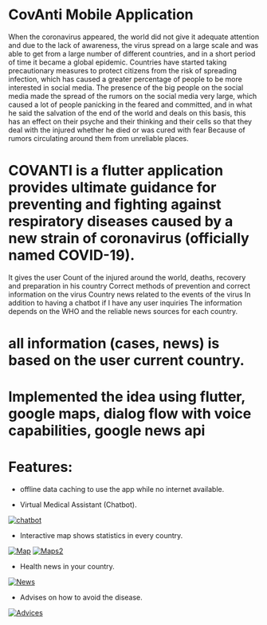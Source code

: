 # CovAnti Mobile Application

When the coronavirus appeared, the world did not give it adequate attention and due to the lack of awareness, the virus spread on a large scale and was able to get from a large number of different countries, and in a short period of time it became a global epidemic. Countries have started taking precautionary measures to protect citizens from the risk of spreading infection, which has caused a greater percentage of people to be more interested in social media. The presence of the big people on the social media made the spread of the rumors on the social media very large, which caused a lot of people panicking in the feared and committed, and in what he said the salvation of the end of the world and deals on this basis, this has an effect on their psyche and their thinking and their cells so that they deal with the injured whether he died or was cured with fear Because of rumors circulating around them from unreliable places.

# COVANTI is a flutter application provides ultimate guidance for preventing and fighting against respiratory diseases caused by a new strain of coronavirus (officially named COVID-19).

It gives the user Count of the injured around the world, deaths, recovery and preparation in his country
Correct methods of prevention and correct information on the virus
Country news related to the events of the virus In addition to having a chatbot if I have any user inquiries
The information depends on the WHO and the reliable news sources for each country.

# all information (cases, news) is based on the user current country.

# Implemented the idea using flutter, google maps, dialog flow with voice capabilities, google news api

# Features:

- offline data caching to use the app while no internet available.

- Virtual Medical Assistant (Chatbot).

<a href="https://imgflip.com/gif/3ymkpd"><img src="https://i.imgflip.com/3ymkpd.gif" title="chatbot"/><a/>
  
- Interactive map shows statistics in every country.

<a href="https://imgflip.com/gif/3ymgs2"><img src="https://i.imgflip.com/3ymgs2.gif" title="Map"/><a/>
<a href="https://imgflip.com/gif/3ymnp7"><img src="https://i.imgflip.com/3ymnp7.gif" title="Maps2"/><a/>
  
- Health news in your country.

<a href="https://imgflip.com/gif/3ymlph"><img src="https://i.imgflip.com/3ymlph.gif" title="News"/><a/>

- Advises on how to avoid the disease.

<a href="https://imgflip.com/gif/3ymor8"><img src="https://i.imgflip.com/3ymor8.gif" title="Advices"/><a/>

